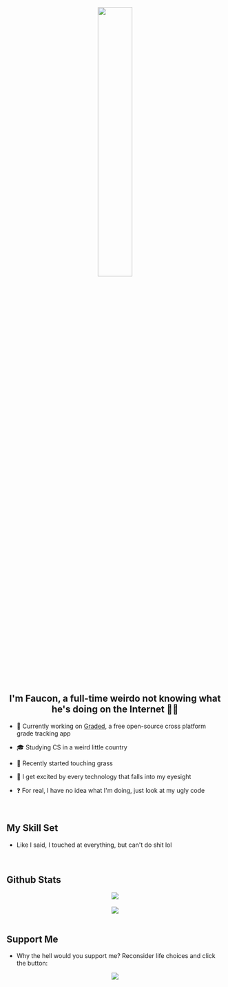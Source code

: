 <div align="center"><img src="https://user-images.githubusercontent.com/49079695/193991091-7743127b-b747-48bb-8436-0e7732113bed.gif" style="width: 40%" /></div>    

## <div align="center">I'm Faucon, a full-time weirdo not knowing what he's doing on the Internet 🤷‍♂️</div>  
  

- 🔭 Currently working on [Graded](https://github.com/NightDreamGames/Graded), a free open-source cross platform grade tracking app  
  

- 🎓 Studying CS in a weird little country  
  

- 🌱 Recently started touching grass


- 🤔 I get excited by every technology that falls into my eyesight  
  

- ❓ For real, I have no idea what I'm doing, just look at my ugly code  
  

<br/>  


## My Skill Set  
- Like I said, I touched at everything, but can't do shit lol  
  

<br/>  


## Github Stats  
<div align="center"><img src="https://github-readme-stats.vercel.app/api?username=FauconSpartiate&show_icons=true&count_private=true&hide_border=true"/></div>  

<br/>  

<div align="center"><img src="https://spotify-github-profile.vercel.app/api/view?uid=ljhehfpnh9q4q47mc872sqsjx&cover_image=false&theme=default&show_offline=false&bar_color=53b14f&bar_color_cover=true" /></div>  

<br/>  

## Support Me  
- Why the hell would you support me? Reconsider life choices and click the button: 

<div align="center"><a href="https://paypal.me/FauconSpartiate/"><img src="https://cdn.rawgit.com/twolfson/paypal-github-button/1.0.0/dist/button.svg" /></a></div>  

<br />
